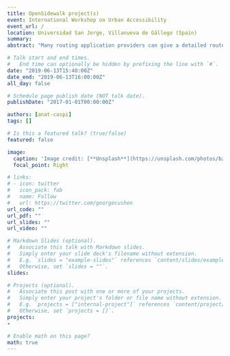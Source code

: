 ```yaml
---
title: OpenSidewalk project(s)
event: International Workshop on Urban Accessibility
event_url: /
location: Universidad San Jorge, Villanueva de Gállego (Spain)
summary:
abstract: "Many routing application providers can give a detailed route from start point to destination— except for any non-motorized, pedestrian leg of a journey! The OpenSidewalks project addresses the fact that most cities lack open, consistently formatted, readily available, sidewalk data that supports routing for non-motor travel. As a result of the data crowdsourced by the OpenSidewalks project, we can furnish applications like AccessMap (found at accessmap.io)."

# Talk start and end times.
#   End time can optionally be hidden by prefixing the line with `#`.
date: "2019-06-13T15:40:00Z"
date_end: "2019-06-13T16:00:00Z"
all_day: false

# Schedule page publish date (NOT talk date).
publishDate: "2017-01-01T00:00:00Z"

authors: [anat-caspi]
tags: []

# Is this a featured talk? (true/false)
featured: false

image:
  caption: 'Image credit: [**Unsplash**](https://unsplash.com/photos/bzdhc5b3Bxs)'
  focal_point: Right

# links:
# - icon: twitter
#   icon_pack: fab
#   name: Follow
#   url: https://twitter.com/georgecushen
url_code: ""
url_pdf: ""
url_slides: ""
url_video: ""

# Markdown Slides (optional).
#   Associate this talk with Markdown slides.
#   Simply enter your slide deck's filename without extension.
#   E.g. `slides = "example-slides"` references `content/slides/example-slides.md`.
#   Otherwise, set `slides = ""`.
slides:

# Projects (optional).
#   Associate this post with one or more of your projects.
#   Simply enter your project's folder or file name without extension.
#   E.g. `projects = ["internal-project"]` references `content/project/deep-learning/index.md`.
#   Otherwise, set `projects = []`.
projects:
-

# Enable math on this page?
math: true
---
```

